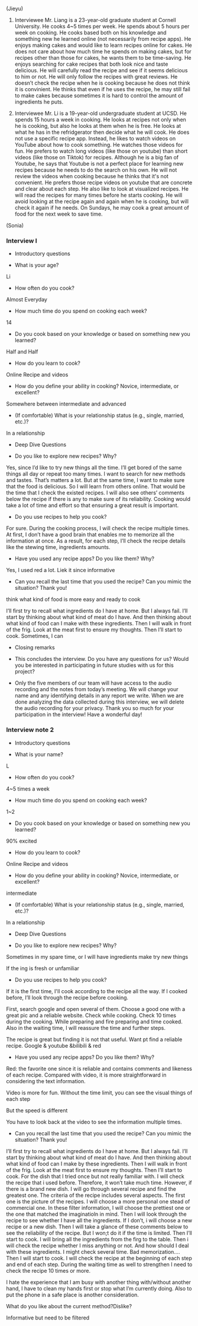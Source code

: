 (Jieyu)
1. Interviewee Mr. Liang is a 23-year-old graduate student at Cornell University. He cooks 4~5 times per week. He spends about 5 hours per week on cooking. He cooks based both on his knowledge and something new he learned online (not necessarily from recipe apps). He enjoys making cakes and would like to learn recipes online for cakes. He does not care about how much time he spends on making cakes, but for recipes other than those for cakes, he wants them to be time-saving. He enjoys searching for cake recipes that both look nice and taste delicious. He will carefully read the recipe and see if it seems delicious to him or not. He will only follow the recipes with great reviews. He doesn’t check the recipe when he is cooking because he does not think it is convinient. He thinks that even if he uses the recipe, he may still fail to make cakes because sometimes it is hard to control the amount of ingredients he puts. 

2. Interviewee Mr. Li is a 19-year-old undergraduate student at UCSD. He spends 15 hours a week in cooking. He looks at recipes not only when he is cooking, but also he looks at them when he is free. He looks at what he has in the refridgerator then decide what he will cook. He does not use a specific recipe app. Instead, he likes to watch videos on YouTube about how to cook something. He watches those videos for fun. He prefers to watch long videos (like those on youtube) than short videos (like those on Tiktok) for recipes. Although he is a big fan of Youtube, he says that Youtube is not a perfect place for learning new recipes because he needs to do the search on his own. He will not review the videos when cooking because he thinks that it's not convenient. He prefers those recipe videos on youtube that are concrete and clear about each step. He also like to look at visualized recipes. He will read the recipes for many times before he starts cooking. He will avoid looking at the recipe again and again when he is cooking, but will check it again if he needs. On Sundays, he may cook a great amount of food for the next week to save time. 

(Sonia)
### Interview I

-   Introductory questions
    

  

-   What is your age?
    

Li

  

-   How often do you cook?
    

Almost Everyday

  

-   How much time do you spend on cooking each week?
    

14

  

-   Do you cook based on your knowledge or based on something new you learned?
    

Half and Half

  

-   How do you learn to cook?
    

Online Recipe and videos

  

-   How do you define your ability in cooking? Novice, intermediate, or excellent?
    

Somewhere between intermediate and advanced

  

-   (If comfortable) What is your relationship status (e.g., single, married, etc.)?
    

In a relationship

  

-   Deep Dive Questions
    

-   Do you like to explore new recipes? Why?
    

Yes, since I’d like to try new things all the time. I’ll get bored of the same things all day or repeat too many times. I want to search for new methods and tastes. That’s matters a lot. But at the same time, I want to make sure that the food is delicious. So I will learn from others online. That would be the time that I check the existed recipes. I will also see others’ comments below the recipe if there is any to make sure of its reliability. Cooking would take a lot of time and effort so that ensuring a great result is important.

  

-   Do you use recipes to help you cook?
    

For sure. During the cooking process, I will check the recipe multiple times. At first, I don’t have a good brain that enables me to memorize all the information at once. As a result, for each step, I’ll check the recipe details like the stewing time, ingredients amounts.

  

-   Have you used any recipe apps? Do you like them? Why?
    

Yes, I used red a lot. Liek it since informative

  

-   Can you recall the last time that you used the recipe? Can you mimic the situation? Thank you!
    

think what kind of food is more easy and ready to cook

I’ll first try to recall what ingredients do I have at home. But I always fail. I’ll start by thinking about what kind of meat do I have. And then thinking about what kind of food can I make with these ingredients. Then I will walk in front of the frig. Look at the meat first to ensure my thoughts. Then I’ll start to cook. Sometimes, I can

  

-   Closing remarks
    

-   This concludes the interview. Do you have any questions for us? Would you be interested in participating in future studies with us for this project?
    
-   Only the five members of our team will have access to the audio recording and the notes from today’s meeting. We will change your name and any identifying details in any report we write. When we are done analyzing the data collected during this interview, we will delete the audio recording for your privacy. Thank you so much for your participation in the interview! Have a wonderful day!

### Interview note 2

  
  

-   Introductory questions
    

-   What is your name?
    

L

  
  

-   How often do you cook?
    

4~5 times a week

  

-   How much time do you spend on cooking each week?
    

1~2

  

-   Do you cook based on your knowledge or based on something new you learned?
    

90% excited

  

-   How do you learn to cook?
    

Online Recipe and videos

  

-   How do you define your ability in cooking? Novice, intermediate, or excellent?
    

intermediate

-   (If comfortable) What is your relationship status (e.g., single, married, etc.)?
    

In a relationship

  

-   Deep Dive Questions
    

-   Do you like to explore new recipes? Why?
    

Sometimes in my spare time, or I will have ingredients make try new things

If the ing is fresh or unfamiliar

  
  

-   Do you use recipes to help you cook?
    

If it is the first time, I'll cook according to the recipe all the way. If I cooked before, I’ll look through the recipe before cooking.

First, search google and open several of them. Choose a good one with a great pic and a reliable website. Check while cooking. Check 10 times during the cooking. While preparing and fire preparing and time cooked. Also in the waiting time, I will reassure the time and further steps.

The recipe is great but finding it is not that useful. Want pt find a reliable recipe. Google & youtube &bilibili & red

-   Have you used any recipe apps? Do you like them? Why?
    

Red: the favorite one since it is reliable and contains comments and likeness of each recipe. Compared with video, it is more straightforward in considering the text information.

Video is more for fun. Without the time limit, you can see the visual things of each step

But the speed is different

You have to look back at the video to see the information multiple times.

  

-   Can you recall the last time that you used the recipe? Can you mimic the situation? Thank you!
    

I’ll first try to recall what ingredients do I have at home. But I always fail. I’ll start by thinking about what kind of meat do I have. And then thinking about what kind of food can I make by these ingredients. Then I will walk in front of the frig. Look at the meat first to ensure my thoughts. Then I’ll start to cook. For the dish that I tried once but not really familiar with. I will check the recipe that i used before. Therefore, it won’t take much time. However, if there is a brand new dish. I will go through several recipe and find the greatest one. The criteria of the recipe includes several aspects. The first one is the picture of the recipes. I will choose a more personal one stead of commercial one. In these filter information, I will choose the prettiest one or the one that matched the imaginatioln in mind. Then I will look through the recipe to see whether I have all the ingredients. If I don’t, i will choose a new recipe or a new dish. Then I will take a glance of these comments below to see the reliability of the recipe. But I won;t do it if the time is limited. Then I’ll start to cook. I will bring all the ingredients from the firg to the table. Then i will check the recipe whether I miss anything or not. And how should I deal with these ingredients. I might check several time. Bad memorization…. Then I will start to cook. I will check the recipe at the beginning of each step and end of each step. During the waiting time as well to strengthen I need to check the recipe 10 times or more.

I hate the experience that I am busy with another thing with/without another hand, I have to clean my hands first or stop what I’m currently doing. Also to put the phone in a safe place is another consideration.

  

What do you like about the current method?Dislike?

Informative but need to be filtered